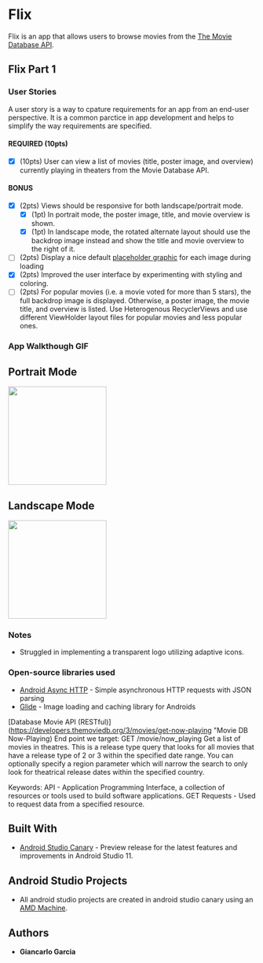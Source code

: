 # Flix
Flix is an app that allows users to browse movies from the [The Movie Database API](http://docs.themoviedb.apiary.io/#).

## Flix Part 1

### User Stories
A user story is a way to cpature requirements for an app from an end-user perspective. It is a common parctice in app development and helps to simplify the way requirements are specified. 

#### REQUIRED (10pts)
- [X] (10pts) User can view a list of movies (title, poster image, and overview) currently playing in theaters from the Movie Database API.

#### BONUS
- [X] (2pts) Views should be responsive for both landscape/portrait mode.
   - [X] (1pt) In portrait mode, the poster image, title, and movie overview is shown.
   - [X] (1pt) In landscape mode, the rotated alternate layout should use the backdrop image instead and show the title and movie overview to the right of it.

- [ ] (2pts) Display a nice default [placeholder graphic](https://guides.codepath.org/android/Displaying-Images-with-the-Glide-Library#advanced-usage) for each image during loading
- [X] (2pts) Improved the user interface by experimenting with styling and coloring.
- [ ] (2pts) For popular movies (i.e. a movie voted for more than 5 stars), the full backdrop image is displayed. Otherwise, a poster image, the movie title, and overview is listed. Use Heterogenous RecyclerViews and use different ViewHolder layout files for popular movies and less popular ones.

### App Walkthough GIF
## Portrait Mode
<img src="https://i.imgur.com/GcEifCW.gif" width=200><br>
## Landscape Mode
<img src="https://i.imgur.com/7d1jyfm.gif" width=200><br>

### Notes
- Struggled in implementing a transparent logo utilizing adaptive icons.

### Open-source libraries used

- [Android Async HTTP](https://github.com/codepath/CPAsyncHttpClient) - Simple asynchronous HTTP requests with JSON parsing
- [Glide](https://github.com/bumptech/glide) - Image loading and caching library for Androids


[Database Movie API (RESTful)] (https://developers.themoviedb.org/3/movies/get-now-playing "Movie DB Now-Playing) 
End point we target: GET /movie/now_playing
Get a list of movies in theatres. This is a release type query that looks for all movies that have a release type of 2 or 3 within the specified date range. You can optionally specify a region parameter which will narrow the search to only look for theatrical release dates within the specified country.


Keywords:
API - Application Programming Interface, a collection of resources or tools used to build software applications.
GET Requests - Used to request data from a specified resource.

## Built With 
* [Android Studio Canary](https://developer.android.com/studio/preview) - Preview release for the latest features and improvements in Android Studio 11.

## Android Studio Projects
* All android studio projects are created in android studio canary using an [AMD Machine](https://github.com/ggiande/Codepath-Android-Studio-Mobile-Development/tree/master/AMD-Chip-on-Android-Studio).

## Authors
* **Giancarlo Garcia**
